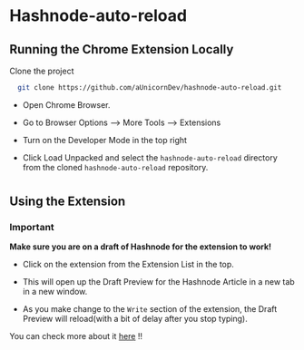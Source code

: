 # Hashnode-auto-reload
 
## Running the Chrome Extension Locally

Clone the project

```bash
  git clone https://github.com/aUnicornDev/hashnode-auto-reload.git
```

- Open Chrome Browser.

- Go to Browser Options --> More Tools --> Extensions

- Turn on the Developer Mode in the top right

- Click Load Unpacked and select the ```hashnode-auto-reload``` directory from the cloned ```hashnode-auto-reload``` repository.


#

## Using the Extension


### Important

**Make sure you are on a draft of Hashnode for the extension to work!**

-  Click on the extension from the Extension List in the top.

- This will open up the Draft Preview for the Hashnode Article in a new tab in a new window.

- As you make change to the `Write` section of the extension, the Draft Preview will reload(with a bit of delay after you stop typing). 

You can check more about it [here](https://aunicorndev.hashnode.dev/introducing-hashnode-auto-reload-extension) !!
